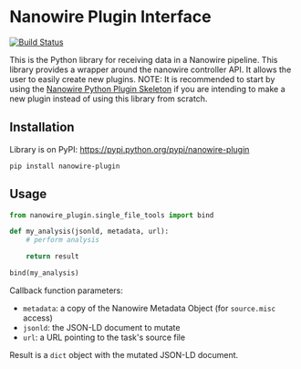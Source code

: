 # Nanowire Plugin Interface

[![Build Status](https://travis-ci.org/SpotlightData/nanowire-plugin-py.svg?branch=master)](https://travis-ci.org/SpotlightData/nanowire-plugin-py)

This is the Python library for receiving data in a Nanowire pipeline. This library provides a wrapper around the nanowire controller API. It allows the user to easily create new plugins. NOTE: It is recommended to start by using the [Nanowire Python Plugin Skeleton](https://github.com/SpotlightData/nanowire-python-plugin-skeleton) if you are intending to make a new plugin instead of using this library from scratch.

## Installation

Library is on PyPI: https://pypi.python.org/pypi/nanowire-plugin

`pip install nanowire-plugin`

## Usage

```python
from nanowire_plugin.single_file_tools import bind

def my_analysis(jsonld, metadata, url):
    # perform analysis

    return result

bind(my_analysis)
```

Callback function parameters:

- `metadata`: a copy of the Nanowire Metadata Object (for `source.misc` access)
- `jsonld`: the JSON-LD document to mutate
- `url`: a URL pointing to the task's source file

Result is a `dict` object with the mutated JSON-LD document.

